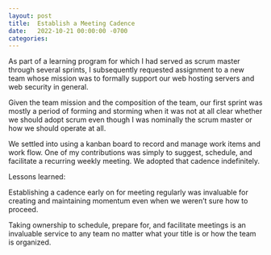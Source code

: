 ```yaml
---
layout: post
title:  Establish a Meeting Cadence
date:   2022-10-21 00:00:00 -0700
categories: 
---
```

As part of a learning program for which I had served as scrum master through several sprints, I subsequently requested assignment to a new team whose mission was to formally support our web hosting servers and web security in general.

Given the team mission and the composition of the team, our first sprint was mostly a period of forming and storming when it was not at all clear whether we should adopt scrum even though I was nominally the scrum master or how we should operate at all.

We settled into using a kanban board to record and manage work items and work flow. One of my contributions was simply to suggest, schedule, and facilitate a recurring weekly meeting. We adopted that cadence indefinitely.

Lessons learned:

Establishing a cadence early on for meeting regularly was invaluable for creating and maintaining momentum even when we weren’t sure how to proceed.

Taking ownership to schedule, prepare for, and facilitate meetings is an invaluable service to any team no matter what your title is or how the team is organized.

